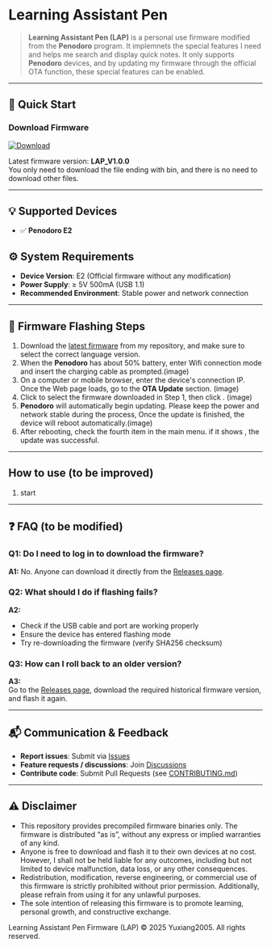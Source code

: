# Learning Assistant Pen

> **Learning Assistant Pen (LAP)** is a personal use firmware modified from the **Penodoro** program.
> It implemnets the special features I need and helps me search and display quick notes.
> It only supports **Penodoro** devices, and by updating my firmware through the official OTA function, these special features can be enabled.

---

## 🚀 Quick Start

### Download Firmware
[![Download](https://img.shields.io/badge/⬇_Download-LAP_V1.0.0-blue)](../../releases/latest)

Latest firmware version: **LAP_V1.0.0**  
You only need to download the file ending with bin, and there is no need to download other files.

---

## 💡 Supported Devices
- ✅ **Penodoro E2**

## ⚙️ System Requirements
- **Device Version**: E2   (Official firmware without any modification)
- **Power Supply**: ≥ 5V 500mA  (USB 1.1)
- **Recommended Environment**: Stable power and network connection

---

## 📖 Firmware Flashing Steps
1. Download the [latest firmware](../../releases/latest) from my repository, and make sure to select the correct language version. 
2. When the **Penodoro** has about 50% battery, enter Wifi connection mode and insert the charging cable as prompted.(image) 
3. On a computer or mobile browser, enter the device's connection IP. Once the Web page loads, go to the **OTA Update** section. (image)
4. Click <Browse> to select the firmware downloaded in Step 1, then click <Start Update>. (image)
5. **Penodoro** will automatically begin updating. Please keep the power and network stable during the process, Once the update is finished, the device will reboot automatically.(image)
6. After rebooting, check the fourth item in the main menu. if it shows **<NOTES>**, the update was successful.

---

## How to use (to be improved)
1. start

---

## ❓ FAQ (to be modified)

### Q1: Do I need to log in to download the firmware?  
**A1:** No. Anyone can download it directly from the [Releases page](../../releases).

### Q2: What should I do if flashing fails?  
**A2:**  
- Check if the USB cable and port are working properly  
- Ensure the device has entered flashing mode  
- Try re-downloading the firmware (verify SHA256 checksum)

### Q3: How can I roll back to an older version?  
**A3:**  
Go to the [Releases page](../../releases), download the required historical firmware version, and flash it again.

---

## 📬 Communication & Feedback
- **Report issues**: Submit via [Issues](../../issues)  
- **Feature requests / discussions**: Join [Discussions](../../discussions)  
- **Contribute code**: Submit Pull Requests (see [CONTRIBUTING.md](CONTRIBUTING.md))

---

## ⚠️ Disclaimer
- This repository provides precompiled firmware binaries only. The firmware is distributed “as is”, without any express or implied warranties of any kind.
- Anyone is free to download and flash it to their own devices at no cost. However, I shall not be held liable for any outcomes, including but not limited to device malfunction, data loss, or any other consequences.
- Redistribution, modification, reverse engineering, or commercial use of this firmware is strictly prohibited without prior permission. Additionally, please refrain from using it for any unlawful purposes.
- The sole intention of releasing this firmware is to promote learning, personal growth, and constructive exchange.

Learning Assistant Pen Firmware (LAP)
© 2025 Yuxiang2005. All rights reserved.
